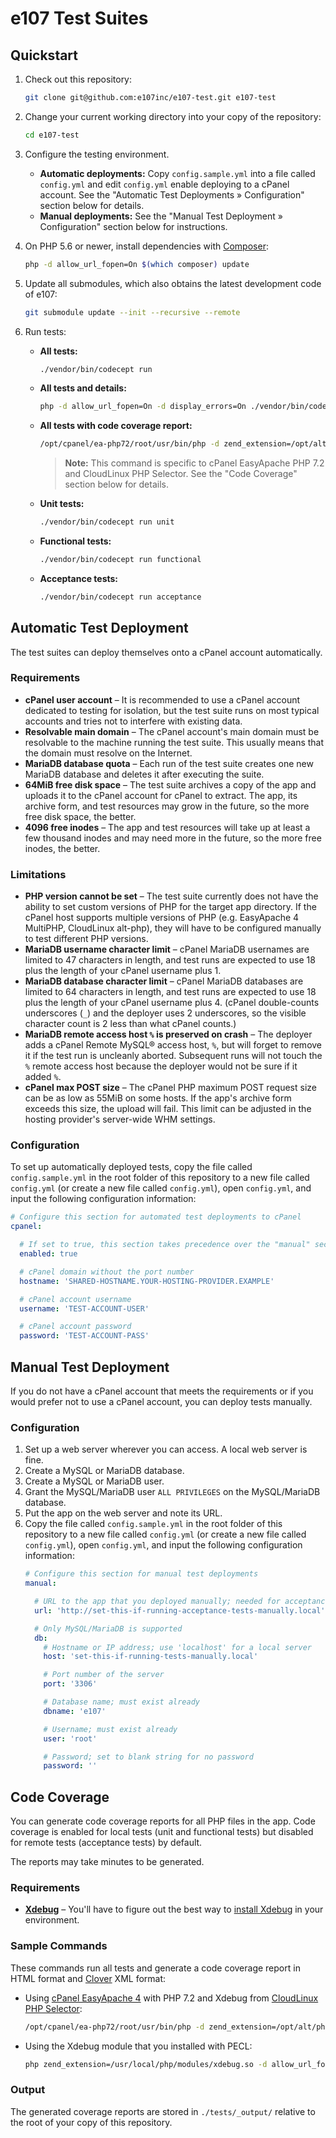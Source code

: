 e107 Test Suites
===

## Quickstart

1. Check out this repository:
   ```sh
   git clone git@github.com:e107inc/e107-test.git e107-test
   ```
2. Change your current working directory into your copy of the repository:
   ```sh
   cd e107-test
   ```
3. Configure the testing environment.

   * **Automatic deployments:** Copy `config.sample.yml` into a file called `config.yml` and edit `config.yml` enable deploying to a cPanel account.  See the "Automatic Test Deployments » Configuration" section below for details.
   * **Manual deployments:** See the "Manual Test Deployment » Configuration" section below for instructions.

4. On PHP 5.6 or newer, install dependencies with [Composer](https://getcomposer.org/):
   ```sh
   php -d allow_url_fopen=On $(which composer) update
   ```
5. Update all submodules, which also obtains the latest development code of e107:
   ```sh
   git submodule update --init --recursive --remote
   ```
6. Run tests:

   * **All tests:**
     ```sh
     ./vendor/bin/codecept run
     ```
   * **All tests and details:**
     ```sh
     php -d allow_url_fopen=On -d display_errors=On ./vendor/bin/codecept run --step --debug
     ```
   * **All tests with code coverage report:**
     ```sh
     /opt/cpanel/ea-php72/root/usr/bin/php -d zend_extension=/opt/alt/php72/usr/lib64/php/modules/xdebug.so -d allow_url_fopen=On ./vendor/bin/codecept run --coverage --coverage-xml --coverage-html
     ```
     > **Note:** This command is specific to cPanel EasyApache PHP 7.2 and CloudLinux PHP Selector.  See the "Code Coverage" section below for details.
   * **Unit tests:**
     ```sh
     ./vendor/bin/codecept run unit
     ```
   * **Functional tests:**
     ```sh
     ./vendor/bin/codecept run functional
     ```
   * **Acceptance tests:**
     ```sh
     ./vendor/bin/codecept run acceptance
     ```

## Automatic Test Deployment

The test suites can deploy themselves onto a cPanel account automatically.

### Requirements

* **cPanel user account** – It is recommended to use a cPanel account dedicated to testing for isolation, but the test suite runs on most typical accounts and tries not to interfere with existing data.
* **Resolvable main domain** – The cPanel account's main domain must be resolvable to the machine running the test suite.  This usually means that the domain must resolve on the Internet.
* **MariaDB database quota** – Each run of the test suite creates one new MariaDB database and deletes it after executing the suite.
* **64MiB free disk space** – The test suite archives a copy of the app and uploads it to the cPanel account for cPanel to extract.  The app, its archive form, and test resources may grow in the future, so the more free disk space, the better.
* **4096 free inodes** – The app and test resources will take up at least a few thousand inodes and may need more in the future, so the more free inodes, the better.

### Limitations

* **PHP version cannot be set** – The test suite currently does not have the ability to set custom versions of PHP for the target app directory.  If the cPanel host supports multiple versions of PHP (e.g. EasyApache 4 MultiPHP, CloudLinux alt-php), they will have to be configured manually to test different PHP versions.
* **MariaDB username character limit** – cPanel MariaDB usernames are limited to 47 characters in length, and test runs are expected to use 18 plus the length of your cPanel username plus 1.
* **MariaDB database character limit** – cPanel MariaDB databases are limited to 64 characters in length, and test runs are expected to use 18 plus the length of your cPanel username plus 4.  (cPanel double-counts underscores (`_`) and the deployer uses 2 underscores, so the visible character count is 2 less than what cPanel counts.)
* **MariaDB remote access host `%` is preserved on crash** – The deployer adds a cPanel Remote MySQL® access host, `%`, but will forget to remove it if the test run is uncleanly aborted. Subsequent runs will not touch the `%` remote access host because the deployer would not be sure if it added `%`.
* **cPanel max POST size** – The cPanel PHP maximum POST request size can be as low as 55MiB on some hosts.  If the app's archive form exceeds this size, the upload will fail.  This limit can be adjusted in the hosting provider's server-wide WHM settings.

### Configuration

To set up automatically deployed tests, copy the file called `config.sample.yml` in the root folder of this repository to a new file called `config.yml` (or create a new file called `config.yml`), open `config.yml`, and input the following configuration information:

```yaml
# Configure this section for automated test deployments to cPanel
cpanel:

  # If set to true, this section takes precedence over the "manual" section.
  enabled: true

  # cPanel domain without the port number
  hostname: 'SHARED-HOSTNAME.YOUR-HOSTING-PROVIDER.EXAMPLE'

  # cPanel account username
  username: 'TEST-ACCOUNT-USER'

  # cPanel account password
  password: 'TEST-ACCOUNT-PASS'
```

## Manual Test Deployment

If you do not have a cPanel account that meets the requirements or if you would prefer not to use a cPanel account, you can deploy tests manually.

### Configuration

1. Set up a web server wherever you can access.  A local web server is fine.
2. Create a MySQL or MariaDB database.
3. Create a MySQL or MariaDB user.
4. Grant the MySQL/MariaDB user `ALL PRIVILEGES` on the MySQL/MariaDB database.
5. Put the app on the web server and note its URL.
6. Copy the file called `config.sample.yml` in the root folder of this repository to a new file called `config.yml` (or create a new file called `config.yml`), open `config.yml`, and input the following configuration information:
   ```yaml
   # Configure this section for manual test deployments
   manual:
   
     # URL to the app that you deployed manually; needed for acceptance tests
     url: 'http://set-this-if-running-acceptance-tests-manually.local'
   
     # Only MySQL/MariaDB is supported
     db:
       # Hostname or IP address; use 'localhost' for a local server
       host: 'set-this-if-running-tests-manually.local'
   
       # Port number of the server
       port: '3306'
   
       # Database name; must exist already
       dbname: 'e107'
   
       # Username; must exist already
       user: 'root'
   
       # Password; set to blank string for no password
       password: ''
   ```

## Code Coverage

You can generate code coverage reports for all PHP files in the app.  Code coverage is enabled for local tests (unit and functional tests) but disabled for remote tests (acceptance tests) by default.

The reports may take minutes to be generated.

### Requirements

* **[Xdebug](https://xdebug.org/)** – You'll have to figure out the best way to [install Xdebug](https://xdebug.org/docs/install) in your environment.

### Sample Commands

These commands run all tests and generate a code coverage report in HTML format and [Clover](https://bitbucket.org/atlassian/clover) XML format:

* Using [cPanel EasyApache 4](https://documentation.cpanel.net/display/EA4/PHP+Home) with PHP 7.2 and Xdebug from [CloudLinux PHP Selector](https://docs.cloudlinux.com/php_selector.html):
  ```sh
  /opt/cpanel/ea-php72/root/usr/bin/php -d zend_extension=/opt/alt/php72/usr/lib64/php/modules/xdebug.so -d allow_url_fopen=On ./vendor/bin/codecept run --coverage --coverage-xml --coverage-html
  ```
* Using the Xdebug module that you installed with PECL:
  ```sh
  php zend_extension=/usr/local/php/modules/xdebug.so -d allow_url_fopen=On ./vendor/bin/codecept run --coverage --coverage-xml --coverage-html
  ```

### Output

The generated coverage reports are stored in `./tests/_output/` relative to the root of your copy of this repository.
